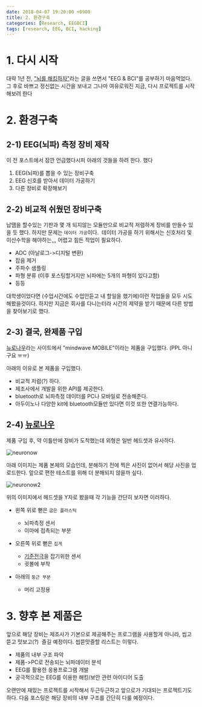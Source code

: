 ```yaml
---
date: 2018-04-07 19:20:00 +0900
title: 2. 환경구축
categories: [Research, EEGBCI]
tags: [research, EEG, BCI, hacking]
---
```

# 1\. 다시 시작
대략 1년 전, ["뇌를 해킹하자"](https://blackcon.github.io/posts/hack-the-brain-1/)라는 글을 쓰면서 "EEG & BCI"를 공부하기 마음먹었다. 그 후로 바쁘고 정신없는 시간을 보내고 그나마 여유로워진 지금, 다시 프로젝트를 시작해보려 한다

# 2\. 환경구축
## 2-1) EEG(뇌파) 측정 장비 제작
이 전 포스트에서 잠깐 언급했다시피 아래의 것들을 하려 한다. 했다
  1) EEG(뇌파)를 뽑을 수 있는 장비구축
  2) EEG 신호를 받아서 데이터 가공하기
  3) 다른 장비로 확장해보기

## 2-2) 비교적 쉬웠던 장비구축
납땜을 할수있는 기판과 몇 개 되지않는 모듈만으로 비교적 저렴하게 장비를 만들수 있을 듯 했다. 하지만 문제는 `데이터 가공`이다.  데이터 가공을 하기 위해서는 신호처리 및 이산수학을 해야하는,,, 어렵고 힘든 작업이 필요하다.
 - ADC (아날로그->디지털 변환)
 - 잡음 제거
 - 주파수 샘플링
 - 파형 분류 (이후 포스팅할거지만 뇌파에는 5개의 파형이 있다고함)
 - 등등

대학생이었다면 (수업시간에도 수업안듣고 내 할일을 했기에)이런 작업들을 모두 시도해봤을것이다. 하지만 지금은 회사를 다니는터라 시간의 제약을 받기 때문에 다른 방법을 찾아보기로 했다.

## 2-3) 결국, 완제품 구입

[뉴로나우](http://neurosky.kr/product/detail.html?product_no=10&cate_no=1&display_group=2)라는 사이트에서 "mindwave MOBILE"이라는 제품을 구입했다. (PPL 아니구요 ㅠㅠ)

아래의 이유로 본 제품을 구입했다.
 - 비교적 저렴(?) 하다. 
 - 제조사에서 개발을 위한 API를 제공한다.
 - bluetooth로 뇌파측정 데이터를 PC나 모바일로 전송해준다.
 - 아두이노나 다양한 kit에 bluetooth모듈만 있다면 이것 또한 연결가능하다.

## 2-4) [뉴로나우](http://neurosky.kr/product/detail.html?product_no=10&cate_no=1&display_group=2)
제품 구입 후, 약 이틀만에 장비가 도착했는데 외형은 일반 헤드셋과 유사하다.

![neuronow](/posts/neuronow1.jpeg)

아래 이미지는 제품 본체의 모습인데, 분해하기 전에 찍은 사진이 없어서 해당 사진을 업로드한다. 앞으로 편한 테스트를 위해 더 분해되지 않을까 싶다.

![neuronow2](/posts/neuronow2.jpeg)

위의 이미지에서 헤드셋을 Y자로 봤을때 각 기능을 간단히 보자면 이러하다.
  - 왼쪽 위로 뻗은 `굽은 플라스틱`
    - 뇌파측정 센서
    - 이마에 접촉되는 부분

  - 오른쪽 위로 뻗은 `집게`
    - [기준전극](http://neurosky.kr/product/detail.html?product_no=10&cate_no=1&display_group=2)을 잡기위한 센서
    - 귓볼에 부착

  - 아래의 `둥근 부분`
    - 머리 고정용

# 3\. 향후 본 제품은
앞으로 해당 장비는 제조사가 기본으로 제공해주는 프로그램을 사용할게 아니라, 씹고 뜯고 맛보고(?)  즐길 예정이다. 씹뜯맛즐할 리스트는 이렇다.
  - 제품의 내부 구조 파악
  - 제품->PC로 전송되는 뇌파데이터 분석
  - EEG를 활용한 응용프로그램 개발
  - 궁극적으로는 EEG를 이용한 해킹/보안 관련 아이디어 도출

오랜만에 재밌는 프로젝트를 시작해서 두근두근하고 앞으로가 기대되는 프로젝트기도 하다. 다음 포스팅은 해당 장비의 내부 구조를 간단히 다룰 예정이다.